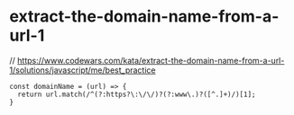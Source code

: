 # extract-the-domain-name-from-a-url-1
// https://www.codewars.com/kata/extract-the-domain-name-from-a-url-1/solutions/javascript/me/best_practice


```
const domainName = (url) => {
  return url.match(/^(?:https?\:\/\/)?(?:www\.)?([^.]+)/)[1];
}
```
